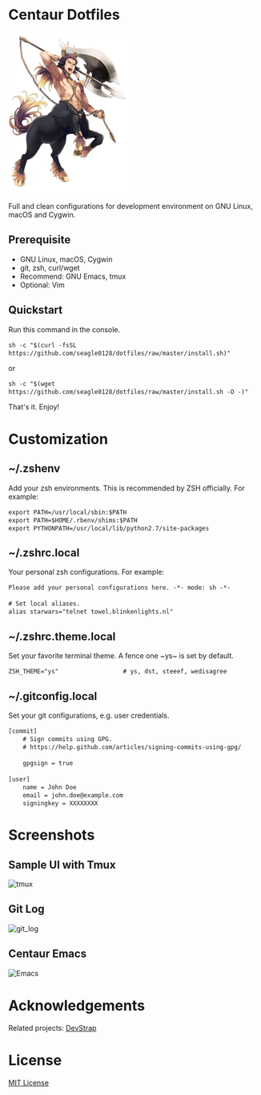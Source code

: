# Centaur Dotfiles

![Centaur](logo.png)

Full and clean configurations for development environment on GNU Linux, macOS and Cygwin.

## Prerequisite

- GNU Linux, macOS, Cygwin
- git, zsh, curl/wget
- Recommend: GNU Emacs, tmux
- Optional: Vim

## Quickstart

Run this command in the console.

``` shell
sh -c "$(curl -fsSL https://github.com/seagle0128/dotfiles/raw/master/install.sh)"
```

or

``` shell
sh -c "$(wget https://github.com/seagle0128/dotfiles/raw/master/install.sh -O -)"
```

That's it. Enjoy!

# Customization

## ~/.zshenv

Add your zsh environments. This is recommended by ZSH officially. For example:

``` shell
export PATH=/usr/local/sbin:$PATH
export PATH=$HOME/.rbenv/shims:$PATH
export PYTHONPATH=/usr/local/lib/python2.7/site-packages
```

## ~/.zshrc.local

Your personal zsh configurations. For example:

``` shell
Please add your personal configurations here. -*- mode: sh -*-

# Set local aliases.
alias starwars="telnet towel.blinkenlights.nl"
```

## ~/.zshrc.theme.local

Set your favorite terminal theme. A fence one ~ys~ is set by default.

``` shell
ZSH_THEME="ys"                  # ys, dst, steeef, wedisagree
```

## ~/.gitconfig.local

Set your git configurations, e.g. user credentials.

``` shell
[commit]
    # Sign commits using GPG.
    # https://help.github.com/articles/signing-commits-using-gpg/

    gpgsign = true

[user]
    name = John Doe
    email = john.doe@example.com
    signingkey = XXXXXXXX
```

# Screenshots

## Sample UI with Tmux
![tmux](https://github.com/ray-g/devstrap/raw/master/docs/snapshots/layout.PNG)

## Git Log
![git_log](https://github.com/ray-g/devstrap/raw/master/docs/snapshots/git_log.PNG)

## Centaur Emacs
![Emacs](https://user-images.githubusercontent.com/140797/30391180-20bd0ba8-987e-11e7-9cb4-2aa66a6fd69d.png)

# Acknowledgements

Related projects: [DevStrap](https://github.com/ray-g/devstrap)

# License

[MIT License](https://github.com/ray-g/devstrap/blob/master/LICENSE)

